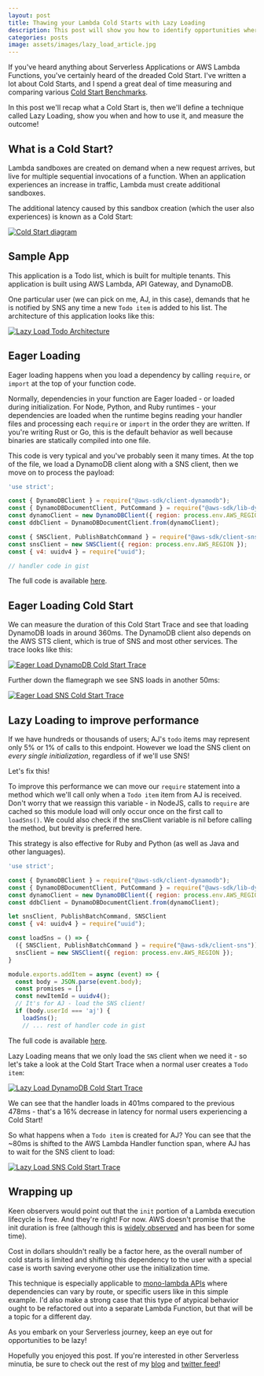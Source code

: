 ```yaml
---
layout: post
title: Thawing your Lambda Cold Starts with Lazy Loading
description: This post will show you how to identify opportunities where Lazy Loading dependencies can help you reduce Cold Start Latency. We'll walk through a demo application and measure the performance impact of Lazy Loading in AWS Lambda!
categories: posts
image: assets/images/lazy_load_article.jpg
---
```


If you've heard anything about Serverless Applications or AWS Lambda Functions, you've certainly heard of the dreaded Cold Start. I've written a lot about Cold Starts, and I spend a great deal of time measuring and comparing various [Cold Start Benchmarks](https://aaronstuyvenberg.com/posts/aws-sdk-comparison).

In this post we'll recap what a Cold Start is, then we'll define a technique called Lazy Loading, show you when and how to use it, and measure the outcome!

## What is a Cold Start?
Lambda sandboxes are created on demand when a new request arrives, but live for multiple sequential invocations of a function. When an application experiences an increase in traffic, Lambda must create additional sandboxes.

The additional latency caused by this sandbox creation (which the user also experiences) is known as a Cold Start:

<span class="image fit"><a href ="/assets/images/cold_start.jpg" target="_blank"><img src="/assets/images/cold_start.jpg" alt="Cold Start diagram"></a></span>

## Sample App
This application is a Todo list, which is built for multiple tenants. This application is built using AWS Lambda, API Gateway, and DynamoDB.

One particular user (we can pick on me, AJ, in this case), demands that he is notified by SNS any time a new `Todo item` is added to his list.
The architecture of this application looks like this:

<span class="image fit"><a href ="/assets/images/lazy_load_arch.jpg" target="_blank"><img src="/assets/images/lazy_load_arch.jpg" alt="Lazy Load Todo Architecture"></a></span>

## Eager Loading
Eager loading happens when you load a dependency by calling `require`, or `import` at the top of your function code.

Normally, dependencies in your function are Eager loaded - or loaded during initialization. For Node, Python, and Ruby runtimes - your dependencies are loaded when the runtime begins reading your handler files and processing each `require` or `import` in the order they are written. If you're writing Rust or Go, this is the default behavior as well because binaries are statically compiled into one file.

This code is very typical and you've probably seen it many times. At the top of the file, we load a DynamoDB client along with a SNS client, then we move on to process the payload:

```javascript
'use strict';

const { DynamoDBClient } = require("@aws-sdk/client-dynamodb");
const { DynamoDBDocumentClient, PutCommand } = require("@aws-sdk/lib-dynamodb");
const dynamoClient = new DynamoDBClient({ region: process.env.AWS_REGION });
const ddbClient = DynamoDBDocumentClient.from(dynamoClient);

const { SNSClient, PublishBatchCommand } = require("@aws-sdk/client-sns");
const snsClient = new SNSClient({ region: process.env.AWS_REGION });
const { v4: uuidv4 } = require("uuid");

// handler code in gist
```

The full code is available [here](https://gist.github.com/astuyve/2e7fe4b39a7ffcfa0646deb9e147802d).

## Eager Loading Cold Start
We can measure the duration of this Cold Start Trace and see that loading DynamoDB loads in around 360ms. The DynamoDB client also depends on the AWS STS client, which is true of SNS and most other services. The trace looks like this:

<span class="image fit"><a href ="/assets/images/eager_load_dynamodb.png" target="_blank"><img src="/assets/images/eager_load_dynamodb.png" alt="Eager Load DynamoDB Cold Start Trace"></a></span>


Further down the flamegraph we see SNS loads in another 50ms:

<span class="image fit"><a href ="/assets/images/eager_load_sns.png" target="_blank"><img src="/assets/images/eager_load_sns.png" alt="Eager Load SNS Cold Start Trace"></a></span>

## Lazy Loading to improve performance
If we have hundreds or thousands of users; AJ's `todo` items may represent only 5% or 1% of calls to this endpoint. However we load the SNS client on *every single initialization*, regardless of if we'll use SNS!

Let's fix this!

To improve this performance we can move our `require` statement into a method which we'll call only when a `Todo item` item from AJ is received. Don't worry that we reassign this variable - in NodeJS, calls to `require` are cached so this module load will only occur once on the first call to `loadSns()`. We could also check if the snsClient variable is nil before calling the method, but brevity is preferred here.

This strategy is also effective for Ruby and Python (as well as Java and other languages).

```javascript
'use strict';

const { DynamoDBClient } = require("@aws-sdk/client-dynamodb");
const { DynamoDBDocumentClient, PutCommand } = require("@aws-sdk/lib-dynamodb");
const dynamoClient = new DynamoDBClient({ region: process.env.AWS_REGION });
const ddbClient = DynamoDBDocumentClient.from(dynamoClient);

let snsClient, PublishBatchCommand, SNSClient
const { v4: uuidv4 } = require("uuid");

const loadSns = () => {
  ({ SNSClient, PublishBatchCommand } = require("@aws-sdk/client-sns"));
  snsClient = new SNSClient({ region: process.env.AWS_REGION });
}

module.exports.addItem = async (event) => {
  const body = JSON.parse(event.body);
  const promises = []
  const newItemId = uuidv4();
  // It's for AJ - load the SNS client!
  if (body.userId === 'aj') {
    loadSns();
    // ... rest of handler code in gist
```

The full code is available [here](https://gist.github.com/astuyve/94029d6206eaf144903579cb5d1ea843).

Lazy Loading means that we only load the `SNS` client when we need it - so let's take a look at the Cold Start Trace when a normal user creates a `Todo item`:

<span class="image fit"><a href ="/assets/images/lazy_load_dynamodb.png" target="_blank"><img src="/assets/images/lazy_load_dynamodb.png" alt="Lazy Load DynamoDB Cold Start Trace"></a></span>

We can see that the handler loads in 401ms compared to the previous 478ms - that's a 16% decrease in latency for normal users experiencing a Cold Start!

So what happens when a `Todo item` is created for AJ? You can see that the ~80ms is shifted to the AWS Lambda Handler function span, where AJ has to wait for the SNS client to load:

<span class="image fit"><a href ="/assets/images/lazy_load_sns.png" target="_blank"><img src="/assets/images/lazy_load_sns.png" alt="Lazy Load SNS Cold Start Trace"></a></span>

## Wrapping up
Keen observers would point out that the `init` portion of a Lambda execution lifecycle is free. And they're right! For now. AWS doesn't promise that the init duration is free (although this is [widely observed](https://bitesizedserverless.com/bite/when-is-the-lambda-init-phase-free-and-when-is-it-billed/) and has been for some time).

Cost in dollars shouldn't really be a factor here, as the overall number of cold starts is limited and shifting this dependency to the user with a special case is worth saving everyone other use the initialization time.

This technique is especially applicable to [mono-lambda APIs](https://aaronstuyvenberg.com/posts/monolambda-vs-individual-function-api) where dependencies can vary by route, or specific users like in this simple example. I'd also make a strong case that this type of atypical behavior ought to be refactored out into a separate Lambda Function, but that will be a topic for a different day.

As you embark on your Serverless journey, keep an eye out for opportunities to be lazy!

Hopefully you enjoyed this post. If you're interested in other Serverless minutia, be sure to check out the rest of my [blog](https://aaronstuyvenberg.com) and [twitter feed](https://twitter.com/astuyve)!

